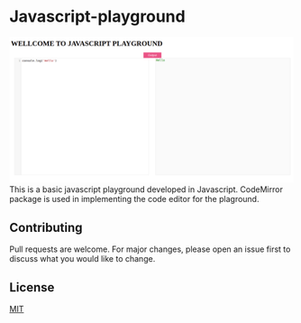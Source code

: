 # Javascript-playground
<img src='./Screenshot.png'/>
This is a basic javascript playground developed in Javascript. CodeMirror package is used in implementing the code editor for the plaground.

## Contributing
Pull requests are welcome. For major changes, please open an issue first to discuss what you would like to change.


## License
[MIT](https://choosealicense.com/licenses/mit/)
